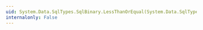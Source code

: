 ```yaml
---
uid: System.Data.SqlTypes.SqlBinary.LessThanOrEqual(System.Data.SqlTypes.SqlBinary,System.Data.SqlTypes.SqlBinary)
internalonly: False
---
```

